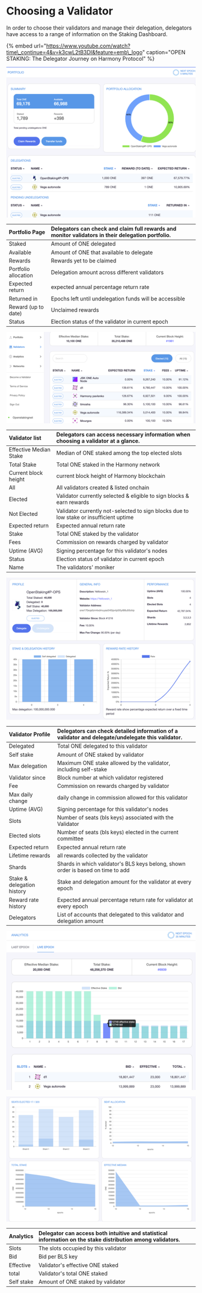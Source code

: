 # Choosing a Validator

In order to choose their validators and manage their delegation, delegators have access to a range of information on the Staking Dashboard.

{% embed url="https://www.youtube.com/watch?time\_continue=4&v=k3cwL2tB3DI&feature=emb\_logo" caption="OPEN STAKING: The Delegator Journey on Harmony Protocol" %}



![Screen zoomed for demonstration purpose.](../.gitbook/assets/image%20%28155%29.png)

| **Portfolio Page** | Delegators can check and claim full rewards  and monitor validators in their delegation portfolio.  |
| :--- | :--- |
| Staked | Amount of ONE delegated |
| Available | Amount of ONE that available to delegate |
| Rewards | Rewards yet to be claimed |
| Portfolio allocation | Delegation amount across different validators |
| Expected return | expected annual percentage return rate |
| Returned in | Epochs left until undelegation funds will be accessible |
| Reward \(up to date\)  | Unclaimed rewards |
| Status  | Election status of the validator in current epoch |



![Screen shot is zoomed for demonstration purpose.](../.gitbook/assets/image%20%2874%29.png)

| **Validator list** | Delegators can access necessary information when choosing a validator at a glance. |
| :--- | :--- |
| Effective Median Stake | Median of ONE staked among the top elected slots |
| Total Stake | Total ONE staked in the Harmony network  |
| Current block height | current block height of Harmony blockchain |
| All | All validators created & listed onchain |
| Elected | Validator currently selected & eligible to sign blocks & earn rewards |
| Not Elected | Validator currently not-selected to sign blocks due to low stake or insufficient uptime |
| Expected return | Expected annual return rate |
| Stake | Total ONE staked by the validator |
| Fees | Commission on rewards charged by validator  |
| Uptime \(AVG\) | Signing percentage for this validator's nodes  |
| Status | Election status of validator in current epoch  |
| Name | The validators' moniker |



![Screen zoomed for demonstration purpose.](../.gitbook/assets/image%20%28165%29.png)

| **Validator Profile** | Delegators can check detailed information of a validator and delegate/undelegate this validator. |
| :--- | :--- |
| Delegated | Total ONE delegated to this validator |
| Self stake | Amount of ONE staked by validator |
| Max delegation | Maximum ONE stake allowed by the validator, including self-stake |
| Validator since | Block number at which validator registered |
| Fee | Commission on rewards charged by validator |
| Max daily change | daily change in commission allowed for this validator |
| Uptime \(AVG\) | Signing percentage for this validator's nodes |
| Slots | Number of seats \(bls keys\) associated with the Validator |
| Elected slots | Number of seats \(bls keys\) elected in the current committee |
| Expected return | Expected annual return rate |
| Lifetime rewards | all rewards collected by the validator |
| Shards | Shards in which validator's BLS keys belong, shown order is based on time to add |
| Stake & delegation history | Stake and delegation amount for the validator at every epoch |
| Reward rate history | Expected annual percentage return rate for validator at every epoch |
| Delegators | List of accounts that delegated to this validator and delegation amount |



![](../.gitbook/assets/image%20%28180%29.png)

![](../.gitbook/assets/image%20%28169%29.png)

| **Analytics** | Delegator can access both intuitive and statistical information on the stake distribution among validators. |
| :--- | :--- |
| Slots | The slots occupied by this validator |
| Bid | Bid per BLS key |
| Effective | Validator's effective ONE staked |
| total | Validator's total ONE staked |
| Self stake | Amount of ONE staked by validator |

